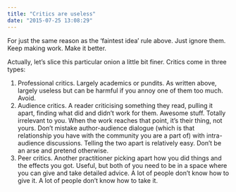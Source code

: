 ```yaml
---
title: "Critics are useless"
date: "2015-07-25 13:08:29"
---
```


For just the same reason as the ‘faintest idea’ rule above. Just ignore
them. Keep making work. Make it better.

Actually, let’s slice this particular onion a little bit finer. Critics
come in three types:

1.  Professional critics. Largely academics or pundits. As written
    above, largely useless but can be harmful if you annoy one of them
    too much. Avoid.
2.  Audience critics. A reader criticising something they read, pulling
    it apart, finding what did and didn’t work for them. Awesome stuff.
    Totally irrelevant to you. When the work reaches that point, it’s
    their thing, not yours. Don’t mistake author-audience dialogue
    (which is that relationship you have with the community you are a
    part of) with intra-audience discussions. Telling the two apart is
    relatively easy. Don’t be an arse and pretend otherwise.
3.  Peer critics. Another practitioner picking apart how you did things
    and the effects you got. Useful, but both of you need to be in a
    space where you can give and take detailed advice. A lot of people
    don’t know how to give it. A lot of people don’t know how to
    take it.
